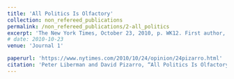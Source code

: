 ```yaml
---
title: 'All Politics Is Olfactory'
collection: non_refereed_publications
permalink: /non_refereed_publications/2-all_politics
excerpt: 'The New York Times, October 23, 2010, p. WK12. First author, coauthored with David Pizarro.'
# date: 2010-10-23
venue: 'Journal 1'

paperurl: 'https://www.nytimes.com/2010/10/24/opinion/24pizarro.html' 
citation: 'Peter Liberman and David Pizarro, “All Politics Is Olfactory” [Op-Ed], <i>The New York Times</i>, October 23, 2010, p. WK12.'
---
```



<!-- [Read paper here](http://www.foreignaffairs.com/articles/141036/peter-liberman-and-julie-a-george/will-conquest-pdf) -->

<!-- Recommended citation: Your Name, You. (2009). "Paper Title Number 1." <i>Journal 1</i>. 1(1). -->
